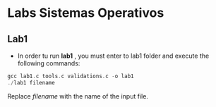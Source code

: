 # Labs Sistemas Operativos

## Lab1 
- In order tu run **lab1** , you must enter to lab1 folder and  execute the following commands:
```c++
gcc lab1.c tools.c validations.c -o lab1
./lab1 filename
```
Replace *filename* with the name of the input file.
